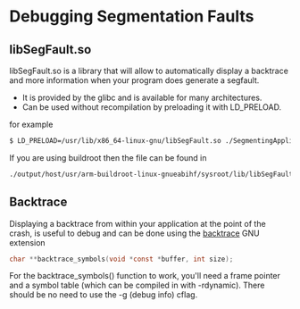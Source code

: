 # Debugging Segmentation Faults


## libSegFault.so

libSegFault.so is a library that will allow to automatically display a backtrace
and more information when your program does generate a segfault.
- It is provided by the glibc and is available for many architectures.
- Can be used without recompilation by preloading it with LD_PRELOAD.
  
for example

```sh
$ LD_PRELOAD=/usr/lib/x86_64-linux-gnu/libSegFault.so ./SegmentingApplication
```

If you are using buildroot then the file can be found in 

```sh
./output/host/usr/arm-buildroot-linux-gnueabihf/sysroot/lib/libSegFault.so
```


## Backtrace

Displaying a backtrace from within your application at the point of the crash, is useful to debug and can be done using the [backtrace](https://man7.org/linux/man-pages/man3/backtrace.3.html) GNU extension

```c
char **backtrace_symbols(void *const *buffer, int size);
```
For the backtrace_symbols() function to work, you'll need a frame pointer and a symbol table (which can be compiled in with -rdynamic). There should be no need to use the -g (debug info) cflag.
